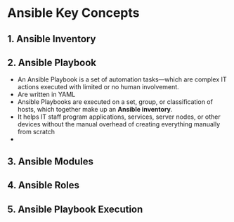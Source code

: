 # Ansible Key Concepts

## 1. Ansible Inventory

## 2. Ansible Playbook
- An Ansible Playbook is a set of automation tasks—which are complex IT actions executed with limited or no human involvement.
- Are written in YAML
- Ansible Playbooks are executed on a set, group, or classification of hosts, which together make up an <b>Ansible inventory</b>.
- It helps IT staff program applications, services, server nodes, or other devices without the manual overhead of creating everything manually from scratch
- 
## 3. Ansible Modules

## 4. Ansible Roles

## 5. Ansible Playbook Execution
